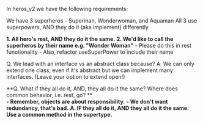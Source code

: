 In heros_v2 we have the following requirements:

We have 3 superheros - Superman, Wonderwoman, and Aquaman 
All 3 use superpowers, AND they do it (aka implement) differently

**1. All hero's rest, AND they do it the same.**
**2. We'd like to call the superheros by their name e.g. "Wonder Woman"**
    - Please do this in rest functionality
    - Also, refactor useSuperPower to include their name


Q. We lead with an interface vs an abstract class because?
A. We can only extend one class, even if it's abstract but we can implement many interfaces.
(Leave your option to extend open!)

**Q. What if they all do it, AND, they all do it the same? Where does common behavior, i.e. rest, go? **  
    **- Remember, objects are about responsibility.**
    **- We don't want redundancy, that's bad.**
**A. IF they all do it, AND they all do it the same.  Use a common method in the supertype.**

